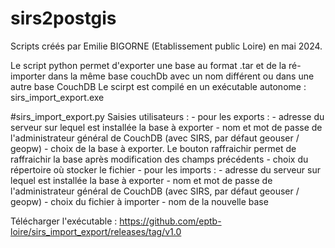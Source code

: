# sirs2postgis

Scripts créés par Emilie BIGORNE (Etablissement public Loire) en mai 2024.
 
Le script python permet d'exporter une base au format .tar et de la ré-importer dans la même base couchDb avec un nom différent ou dans une autre base CouchDB
Le scirpt est compilé en un exécutable autonome : sirs_import_export.exe

#sirs_import_export.py
 Saisies utilisateurs : 
 	- pour les exports : 
		- adresse du serveur sur lequel est installée la base à exporter
		- nom et mot de passe de l'administrateur général de CouchDB (avec SIRS, par défaut geouser / geopw)
		- choix de la base à exporter. Le bouton raffraichir permet de raffraichir la base après modification des champs précédents
		- choix du répertoire où stocker le fichier
	- pour les imports : 
		- adresse du serveur sur lequel est installée la base à exporter
		- nom et mot de passe de l'administrateur général de CouchDB (avec SIRS, par défaut geouser / geopw)
		- choix du fichier à importer
		- nom de la nouvelle base


Télécharger l'exécutable : https://github.com/eptb-loire/sirs_import_export/releases/tag/v1.0

